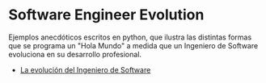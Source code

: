 # Software Engineer Evolution

Ejemplos anecdóticos escritos en python, que ilustra las distintas formas que se programa un "Hola Mundo" a medida que un Ingeniero de Software evoluciona en su desarrollo profesional.

* [La evolución del Ingeniero de Software](http://www.solocodigoweb.com/blog/2017/05/10/la-evolucion-del-ingeniero-de-software/)
